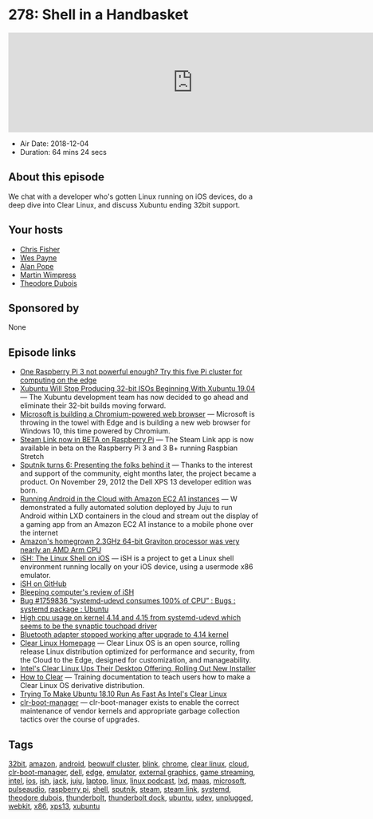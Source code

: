 # 278: Shell in a Handbasket

<iframe src="https://player.fireside.fm/v2/RUkczH-V+TS3ZNxEv?theme=dark" width="740" height="200" frameborder="0" scrolling="no"></iframe>

* Air Date: 2018-12-04
* Duration: 64 mins 24 secs

## About this episode

We chat with a developer who's gotten Linux running on iOS devices, do a deep dive into Clear Linux, and discuss Xubuntu ending 32bit support.

## Your hosts
* [Chris Fisher](https://linuxunplugged.com/hosts/chrislas)
* [Wes Payne](https://linuxunplugged.com/hosts/wes)
* [Alan Pope](https://linuxunplugged.com/guests/alanpope)
* [Martin Wimpress](https://linuxunplugged.com/guests/martinwimpress)
* [Theodore Dubois](https://linuxunplugged.com/guests/tbodt)

## Sponsored by

None



## Episode links

  * [One Raspberry Pi 3 not powerful enough? Try this five Pi cluster for computing on the edge](https://www.techrepublic.com/article/one-raspberry-pi-3-not-powerful-enough-try-this-five-pi-cluster-designed-for-edge-computing/?ftag=COS-05-10aaa0g "One Raspberry Pi 3 not powerful enough? Try this five Pi cluster for computing on the edge")
  * [Xubuntu Will Stop Producing 32-bit ISOs Beginning With Xubuntu 19.04](https://www.phoronix.com/scan.php?page=news_item&px=Xubuntu-No-More-32-bit "Xubuntu Will Stop Producing 32-bit ISOs Beginning With Xubuntu 19.04") — The Xubuntu development team has now decided to go ahead and eliminate their 32-bit builds moving forward.
  * [Microsoft is building a Chromium-powered web browser](https://www.windowscentral.com/microsoft-building-chromium-powered-web-browser-windows-10 "Microsoft is building a Chromium-powered web browser") — Microsoft is throwing in the towel with Edge and is building a new web browser for Windows 10, this time powered by Chromium. 
  * [Steam Link now in BETA on Raspberry Pi](https://steamcommunity.com/app/353380/discussions/0/1743353164093954254/ "Steam Link now in BETA on Raspberry Pi") — The Steam Link app is now available in beta on the Raspberry Pi 3 and 3 B+ running Raspbian Stretch
  * [Sputnik turns 6: Presenting the folks behind it](https://bartongeorge.io/2018/11/29/sputnik-turns-6-presenting-the-folks-behind-it/ "Sputnik turns 6: Presenting the folks behind it") — Thanks to the interest and support of the community, eight months later, the project became a product. On November 29, 2012 the Dell XPS 13 developer edition was born.
  * [Running Android in the Cloud with Amazon EC2 A1 instances](https://blog.ubuntu.com/2018/11/29/running-android-in-the-cloud-with-amazon-ec2-a1-instances "Running Android in the Cloud with Amazon EC2 A1 instances") — W demonstrated a fully automated solution deployed by Juju to run Android within LXD containers in the cloud and stream out the display of a gaming app from an Amazon EC2 A1 instance to a mobile phone over the internet
  * [Amazon's homegrown 2.3GHz 64-bit Graviton processor was very nearly an AMD Arm CPU](https://www.theregister.co.uk/2018/11/27/amazon_aws_graviton_specs/ "Amazon's homegrown 2.3GHz 64-bit Graviton processor was very nearly an AMD Arm CPU")
  * [iSH: The Linux Shell on iOS](https://ish.app/ "iSH: The Linux Shell on iOS") — iSH is a project to get a Linux shell environment running locally on your iOS device, using a usermode x86 emulator.
  * [iSH on GitHub](https://github.com/tbodt/ish "iSH on GitHub")
  * [Bleeping computer's review of iSH](https://www.bleepingcomputer.com/news/linux/ish-an-ios-linux-shell-for-your-iphone-or-ipad/ "Bleeping computer's review of iSH")
  * [Bug #1759836 “systemd-udevd consumes 100% of CPU” : Bugs : systemd package : Ubuntu](https://bugs.launchpad.net/ubuntu/+source/systemd/+bug/1759836 "Bug #1759836 “systemd-udevd consumes 100% of CPU” : Bugs : systemd package : Ubuntu")
  * [High cpu usage on kernel 4.14 and 4.15 from systemd-udevd which seems to be the synaptic touchpad driver](https://forum.manjaro.org/t/high-cpu-usage-on-kernel-4-14-and-4-15-from-systemd-udevd-which-seems-to-be-the-synaptic-touchpad-driver/35972 "High cpu usage on kernel 4.14 and 4.15 from systemd-udevd which seems to be the synaptic touchpad driver")
  * [Bluetooth adapter stopped working after upgrade to 4.14 kernel](https://dev.getsol.us//T5224 "Bluetooth adapter stopped working after upgrade to 4.14 kernel")
  * [Clear Linux Homepage](https://clearlinux.org/ "Clear Linux Homepage") — Clear Linux OS is an open source, rolling release Linux distribution optimized for performance and security, from the Cloud to the Edge, designed for customization, and manageability.
  * [Intel's Clear Linux Ups Their Desktop Offering, Rolling Out New Installer](https://www.phoronix.com/scan.php?page=news_item&px=Clear-Linux-Desktop-Live-Beta&utm_source=feedburner&utm_medium=feed&utm_campaign=Feed%3A+Phoronix+%28Phoronix%29 "Intel's Clear Linux Ups Their Desktop Offering, Rolling Out New Installer")
  * [How to Clear](https://github.com/clearlinux/how-to-clear "How to Clear") — Training documentation to teach users how to make a Clear Linux OS derivative distribution.
  * [Trying To Make Ubuntu 18.10 Run As Fast As Intel's Clear Linux](https://www.phoronix.com/scan.php?page=article&item=ubuntu1810-fast-clear&num=1 "Trying To Make Ubuntu 18.10 Run As Fast As Intel's Clear Linux")
  * [clr-boot-manager](https://github.com/clearlinux/clr-boot-manager "clr-boot-manager") — clr-boot-manager exists to enable the correct maintenance of vendor kernels and appropriate garbage collection tactics over the course of upgrades.



## Tags

[32bit](https://linuxunplugged.com/tags/32bit), [amazon](https://linuxunplugged.com/tags/amazon), [android](https://linuxunplugged.com/tags/android), [beowulf cluster](https://linuxunplugged.com/tags/beowulf%20cluster), [blink](https://linuxunplugged.com/tags/blink), [chrome](https://linuxunplugged.com/tags/chrome), [clear linux](https://linuxunplugged.com/tags/clear%20linux), [cloud](https://linuxunplugged.com/tags/cloud), [clr-boot-manager](https://linuxunplugged.com/tags/clr-boot-manager), [dell](https://linuxunplugged.com/tags/dell), [edge](https://linuxunplugged.com/tags/edge), [emulator](https://linuxunplugged.com/tags/emulator), [external graphics](https://linuxunplugged.com/tags/external%20graphics), [game streaming](https://linuxunplugged.com/tags/game%20streaming), [intel](https://linuxunplugged.com/tags/intel), [ios](https://linuxunplugged.com/tags/ios), [ish](https://linuxunplugged.com/tags/ish), [jack](https://linuxunplugged.com/tags/jack), [juju](https://linuxunplugged.com/tags/juju), [laptop](https://linuxunplugged.com/tags/laptop), [linux](https://linuxunplugged.com/tags/linux), [linux podcast](https://linuxunplugged.com/tags/linux%20podcast), [lxd](https://linuxunplugged.com/tags/lxd), [maas](https://linuxunplugged.com/tags/maas), [microsoft](https://linuxunplugged.com/tags/microsoft), [pulseaudio](https://linuxunplugged.com/tags/pulseaudio), [raspberry pi](https://linuxunplugged.com/tags/raspberry%20pi), [shell](https://linuxunplugged.com/tags/shell), [sputnik](https://linuxunplugged.com/tags/sputnik), [steam](https://linuxunplugged.com/tags/steam), [steam link](https://linuxunplugged.com/tags/steam%20link), [systemd](https://linuxunplugged.com/tags/systemd), [theodore dubois](https://linuxunplugged.com/tags/theodore%20dubois), [thunderbolt](https://linuxunplugged.com/tags/thunderbolt), [thunderbolt dock](https://linuxunplugged.com/tags/thunderbolt%20dock), [ubuntu](https://linuxunplugged.com/tags/ubuntu), [udev](https://linuxunplugged.com/tags/udev), [unplugged](https://linuxunplugged.com/tags/unplugged), [webkit](https://linuxunplugged.com/tags/webkit), [x86](https://linuxunplugged.com/tags/x86), [xps13](https://linuxunplugged.com/tags/xps13), [xubuntu](https://linuxunplugged.com/tags/xubuntu)